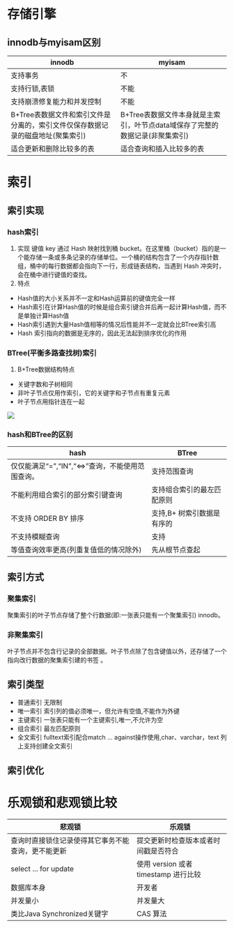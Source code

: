 # 存储引擎
## innodb与myisam区别
|  innodb   | myisam  |
|  ----  | ----  |
| 支持事务  | 不 |
| 支持行锁,表锁  | 不能 |
|支持崩溃修复能力和并发控制|不能|
|  B+Tree表数据文件和索引文件是分离的，索引文件仅保存数据记录的磁盘地址(聚集索引)  |  B+Tree表数据文件本身就是主索引，叶节点data域保存了完整的数据记录(非聚集索引) |
| 适合更新和删除比较多的表 | 适合查询和插入比较多的表 |

# 索引
## 索引实现 
### hash索引
1. 实现
键值 key 通过 Hash 映射找到桶 bucket。在这里桶（bucket）指的是一个能存储一条或多条记录的存储单位。一个桶的结构包含了一个内存指针数组，桶中的每行数据都会指向下一行，形成链表结构，当遇到 Hash 冲突时，会在桶中进行键值的查找。
2. 特点
* Hash值的大小关系并不一定和Hash运算前的键值完全一样
* Hash索引在计算Hash值的时候是组合索引键合并后再一起计算Hash值，而不是单独计算Hash值
* Hash索引遇到大量Hash值相等的情况后性能并不一定就会比BTree索引高
* Hash 索引指向的数据是无序的，因此无法起到排序优化的作用
### BTree(平衡多路查找树)索引
1. B+Tree数据结构特点
* 关键字数和子树相同
* 非叶子节点仅用作索引，它的关键字和子节点有重复元素
* 叶子节点用指针连在一起

![](https://img-blog.csdn.net/20180529000659117?watermark/2/text/aHR0cHM6Ly9ibG9nLmNzZG4ubmV0L3UwMTEyNDA4Nzc=/font/5a6L5L2T/fontsize/400/fill/I0JBQkFCMA==/dissolve/70)
### hash和BTree的区别
|  hash   | BTree  |
|  ----  | ----  |
| 仅仅能满足“=”,“IN”,“<=>”查询，不能使用范围查询。  | 支持范围查询 |
| 不能利用组合索引的部分索引键查询  | 支持组合索引的最左匹配原则 |
| 不支持 ORDER BY 排序  | 支持,B+ 树索引数据是有序的 |
| 不支持模糊查询  | 支持|
|等值查询效率更高(列重复值低的情况除外)|先从根节点查起|
## 索引方式
### 聚集索引
聚集索引的叶子节点存储了整个行数据(即:一张表只能有一个聚集索引) innodb。
### 非聚集索引
叶子节点并不包含行记录的全部数据。叶子节点除了包含键值以外，还存储了一个指向改行数据的聚集索引建的书签 。
## 索引类型
* 普通索引  无限制
* 唯一索引 索引列的值必须唯一，但允许有空值,不能作为外键
* 主键索引  一张表只能有一个主键索引,唯一,不允许为空
* 组合索引  最左匹配原则
* 全文索引 fulltext索引配合match ... against操作使用,char、varchar，text 列上支持创建全文索引
## 索引优化


# 乐观锁和悲观锁比较
|悲观锁|	乐观锁|
|  ----  | ----  |
|查询时直接锁住记录使得其它事务不能查询，更不能更新|提交更新时检查版本或者时间戳是否符合|
|select ... for update|使用 version 或者 timestamp 进行比较|
|数据库本身|开发者|
|并发量小|并发量大|
|类比Java Synchronized关键字|CAS 算法|

